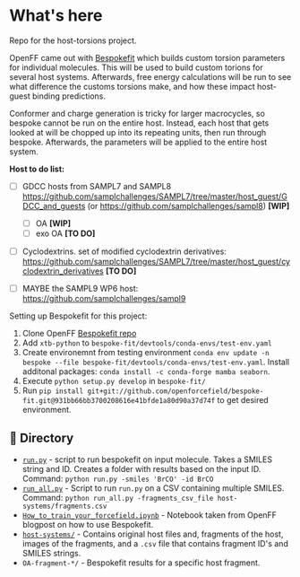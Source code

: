 # What's here
Repo for the host-torsions project.

OpenFF came out with [Bespokefit](https://github.com/openforcefield/bespoke-fit) which builds custom torsion parameters for individual molecules. This will be used to build custom torions for several host systems. Afterwards, free energy calculations will be run to see what difference the customs torsions make, and how these impact host-guest binding predictions.

Conformer and charge generation is tricky for larger macrocycles, so bespoke cannot be run on the entire host. Instead, each host that gets looked at will be chopped up into its repeating units, then run through bespoke. Afterwards, the parameters will be applied to the entire host system.


**Host to do list:**
- [ ] GDCC hosts from SAMPL7 and SAMPL8 https://github.com/samplchallenges/SAMPL7/tree/master/host_guest/GDCC_and_guests (or https://github.com/samplchallenges/sampl8) **[WIP]**
  - [ ] OA **[WIP]**
  - [ ] exo OA **[TO DO]**
- [ ] Cyclodextrins. set of modified cyclodextrin derivatives: https://github.com/samplchallenges/SAMPL7/tree/master/host_guest/cyclodextrin_derivatives **[TO DO]**
- [ ] MAYBE the SAMPL9 WP6 host: https://github.com/samplchallenges/sampl9



Setting up Bespokefit for this project:
1. Clone OpenFF [Bespokefit repo](https://github.com/openforcefield/bespoke-fit)
2. Add `xtb-python` to `bespoke-fit/devtools/conda-envs/test-env.yaml`
2. Create environemnt from testing environment `conda env update -n bespoke --file bespoke-fit/devtools/conda-envs/test-env.yaml`. Install additonal packages: `conda install -c conda-forge mamba seaborn`.
4. Execute `python setup.py develop` in `bespoke-fit/`
5. Run `pip install git+git://github.com/openforcefield/bespoke-fit.git@931bb66bb3700208616e41bfde1a80d90a37d74f` to get desired environment.


## 📂 Directory
- [`run.py`](run.py) - script to run bespokefit on input molecule. Takes a SMILES string and ID. Creates a folder with results based on the input ID. Command: `python run.py -smiles 'BrCO' -id BrCO`
- [`run_all.py`](run_all.py) - Script to run `run.py` on a CSV containing multiple SMILES. Command: `python run_all.py -fragments_csv_file host-systems/fragments.csv`
- [`How_to_train_your_forcefield.ipynb`](How_to_train_your_forcefield.ipynb) - Notebook taken from OpenFF blogpost on how to use Bespokefit.
- [`host-systems/`](host-systems/) - Contains original host files and, fragments of the host, images of the fragments, and a `.csv` file that contains fragment ID's and SMILES strings.
- `OA-fragment-*/` - Bespokefit results for a specific host fragment.
